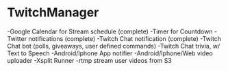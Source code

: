 # TwitchManager
-Google Calendar for Stream schedule (complete)
-Timer for Countdown
-Twitter notifications (complete)
-Twitch Chat notification (complete)
-Twitch Chat bot (polls, giveaways, user defined commands)
-Twitch Chat trivia, w/ Text to Speech
-Android/Iphone App notifier
-Android/Iphone/Web video uploader
-Xsplit Runner
-rtmp stream user videos from S3


